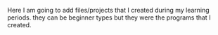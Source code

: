 Here I am going to add files/projects that I created during my learning periods.
they can be beginner types but they were the programs that I created. 
